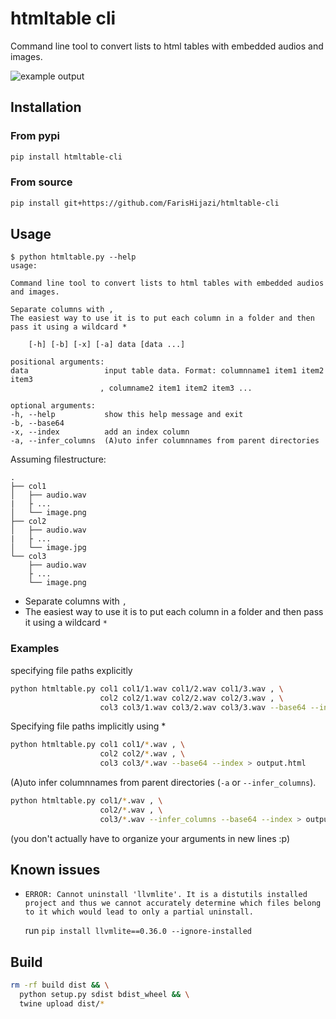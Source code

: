 # htmltable cli

Command line tool to convert lists to html tables with embedded audios and images.

![example output](https://raw.githubusercontent.com/FarisHijazi/htmltable-cli/master/images/example_output_1.png)

## Installation

### From pypi

```sh
pip install htmltable-cli
```

### From source

```sh
pip install git+https://github.com/FarisHijazi/htmltable-cli
```

## Usage

    $ python htmltable.py --help
    usage: 

    Command line tool to convert lists to html tables with embedded audios and images.

    Separate columns with ,
    The easiest way to use it is to put each column in a folder and then pass it using a wildcard *

        [-h] [-b] [-x] [-a] data [data ...]

    positional arguments:
    data                 input table data. Format: columnname1 item1 item2 item3
                        , columname2 item1 item2 item3 ...

    optional arguments:
    -h, --help           show this help message and exit
    -b, --base64
    -x, --index          add an index column
    -a, --infer_columns  (A)uto infer columnnames from parent directories

Assuming filestructure:

```
.
├── col1
│   ├── audio.wav
|   ├ ...
│   └── image.png
├── col2
│   ├── audio.wav
|   ├ ...
│   └── image.jpg
└── col3
    ├── audio.wav
    ├ ...
    └── image.png
```


- Separate columns with `,`
- The easiest way to use it is to put each column in a folder and then pass it using a wildcard `*`

### Examples

specifying file paths explicitly

```sh
python htmltable.py col1 col1/1.wav col1/2.wav col1/3.wav , \
                    col2 col2/1.wav col2/2.wav col2/3.wav , \
                    col3 col3/1.wav col3/2.wav col3/3.wav --base64 --index > output.html
```

Specifying file paths implicitly using *

```sh
python htmltable.py col1 col1/*.wav , \
                    col2 col2/*.wav , \
                    col3 col3/*.wav --base64 --index > output.html
```

(A)uto infer columnnames from parent directories (`-a` or `--infer_columns`).


```sh
python htmltable.py col1/*.wav , \
                    col2/*.wav , \
                    col3/*.wav --infer_columns --base64 --index > output.html
```

(you don't actually have to organize your arguments in new lines :p)

## Known issues

- `ERROR: Cannot uninstall 'llvmlite'. It is a distutils installed project and thus we cannot accurately determine which files belong to it which would lead to only a partial uninstall.`

    run `pip install llvmlite==0.36.0 --ignore-installed`

## Build

```sh
rm -rf build dist && \
  python setup.py sdist bdist_wheel && \
  twine upload dist/*
```

